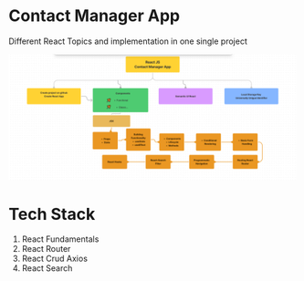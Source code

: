 # Contact Manager App
Different React Topics and implementation in one single project




![](./FigmaPlan.png)



# Tech Stack

1. React Fundamentals
2. React Router
3. React Crud Axios
4. React Search


